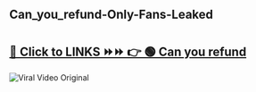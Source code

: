 
 ## Can_you_refund-Only-Fans-Leaked

# <h2><a href="https://clipsfans.com/Can_you_refund&ref=git">🔗 Click to LINKS ⏩⏩ 👉 🟢 Can you refund </a></h2>

<a href="https://clipsfans.com/Can_you_refund&ref=git" rel="nofollow" data-target="animated-image.originalLink"><img src="https://i.ibb.co.com/xMMVF88/686577567.gif" alt="Viral Video Original" style="max-width: 100%; display: inline-block;" data-target="animated-image.originalImage"></a>
